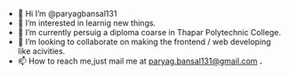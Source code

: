 - 👋 Hi I’m @paryagbansal131
- 👀 I’m interested in learnig new things. 
- 🌱 I’m currently persuig a diploma coarse in Thapar Polytechnic College. 
- 💞️ I’m looking to collaborate on making the frontend / web developing like acivities.                                                            
- 📫 How to reach me,just mail me at paryag.bansal131@gmail.com __.__
<!---
paryagbansal131/paryagbansal131 is a ✨ special ✨ repository because its `README.md` (this file) appears on your GitHub profile.
You can click the Preview link to take a look at your changes.
--->
